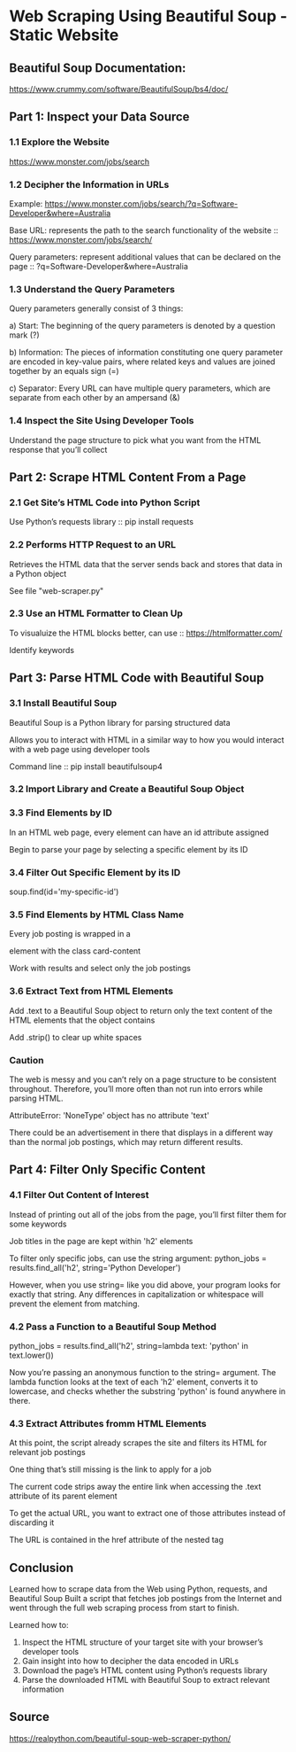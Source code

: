# Web Scraping Using Beautiful Soup - Static Website

## Beautiful Soup Documentation:
https://www.crummy.com/software/BeautifulSoup/bs4/doc/

## Part 1: Inspect your Data Source

### 1.1	Explore the Website

https://www.monster.com/jobs/search

### 1.2	Decipher the Information in URLs

Example: https://www.monster.com/jobs/search/?q=Software-Developer&where=Australia

Base URL: represents the path to the search functionality of the website :: https://www.monster.com/jobs/search/

Query parameters: represent additional values that can be declared on the page :: ?q=Software-Developer&where=Australia

### 1.3	Understand the Query Parameters
	
Query parameters generally consist of 3 things:

a) Start: The beginning of the query parameters is denoted by a question mark (?)	

b) Information: The pieces of information constituting one query parameter are encoded in key-value pairs, where related keys and values are joined together by an equals sign (=)

c) Separator: Every URL can have multiple query parameters, which are separate from each other by an ampersand (&)

### 1.4 	Inspect the Site Using Developer Tools
	
Understand the page structure to pick what you want from the HTML response that you’ll collect

## Part 2: Scrape HTML Content From a Page

### 2.1	Get Site’s HTML Code into Python Script
	
Use Python’s requests library :: pip install requests

### 2.2	Performs HTTP Request to an URL
	
Retrieves the HTML data that the server sends back and stores that data in a Python object

See file "web-scraper.py"

### 2.3	Use an HTML Formatter to Clean Up 
	
To visualuize the HTML blocks better, can use :: https://htmlformatter.com/

Identify keywords

## Part 3: Parse HTML Code with Beautiful Soup
	
### 3.1	Install Beautiful Soup
	
Beautiful Soup is a Python library for parsing structured data

Allows you to interact with HTML in a similar way to how you would interact with a web page using developer tools

Command line :: pip install beautifulsoup4

### 3.2	Import Library and Create a Beautiful Soup Object

### 3.3	Find Elements by ID	

In an HTML web page, every element can have an id attribute assigned

Begin to parse your page by selecting a specific element by its ID
	
### 3.4	Filter Out Specific Element by its ID
	
soup.find(id='my-specific-id')

### 3.5	Find Elements by HTML Class Name
	
Every job posting is wrapped in a <section> element with the class card-content

Work with results and select only the job postings

### 3.6	Extract Text from HTML Elements
	
Add .text to a Beautiful Soup object to return only the text content of the HTML elements that the object contains

Add .strip() to clear up white spaces

### Caution

The web is messy and you can’t rely on a page structure to be consistent throughout. Therefore, you’ll more often than not run into errors while parsing HTML.

AttributeError: 'NoneType' object has no attribute 'text'	

There could be an advertisement in there that displays in a different way than the normal job postings, which may return different results.

## Part 4: Filter Only Specific Content

### 4.1 	Filter Out Content of Interest
	
Instead of printing out all of the jobs from the page, you’ll first filter them for some keywords

Job titles in the page are kept within 'h2' elements

To filter only specific jobs, can use the string argument: 
python_jobs = results.find_all('h2', string='Python Developer')

However, when you use string= like you did above, your program looks for exactly that string. Any differences in capitalization or whitespace will prevent the element from matching.

### 4.2	Pass a Function to a Beautiful Soup Method

python_jobs = results.find_all('h2', string=lambda text: 'python' in text.lower())

Now you’re passing an anonymous function to the string= argument. The lambda function looks at the text of each 'h2' element, converts it to lowercase, and checks whether the substring 'python' is found anywhere in there. 
	
### 4.3 	Extract Attributes fromm HTML Elements
	
At this point, the script already scrapes the site and filters its HTML for relevant job postings

One thing that’s still missing is the link to apply for a job

The current code strips away the entire link when accessing the .text attribute of its parent element

To get the actual URL, you want to extract one of those attributes instead of discarding it

The URL is contained in the href attribute of the nested <a> tag

## Conclusion

Learned how to scrape data from the Web using Python, requests, and Beautiful Soup
Built a script that fetches job postings from the Internet and went through the full web scraping process from start to finish.

Learned how to:
1) Inspect the HTML structure of your target site with your browser’s developer tools
2) Gain insight into how to decipher the data encoded in URLs
3) Download the page’s HTML content using Python’s requests library
4) Parse the downloaded HTML with Beautiful Soup to extract relevant information

## Source

https://realpython.com/beautiful-soup-web-scraper-python/	
